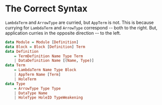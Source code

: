 # The Correct Syntax

`LambdaTerm` and `ArrowType` are curried, but `AppTerm` is not. This is because
currying for `LambdaTerm` and `ArrowType` correspond -- both to the right. But,
application curries in the opposite direction -- to the left.

```haskell
data Module = Module [Definition]
data Block = Block [Definition] Term
data Definition
    = TermDefinition Name Type Term
    | DataDefinition Name [(Name, Type)]
data Term
    = LambdaTerm Name Type Block
    | AppTerm Name [Term]
    | HoleTerm
data Type
    = ArrowType Type Type
    | DataType Name
    | HoleType HoleID TypeWeakening
```
